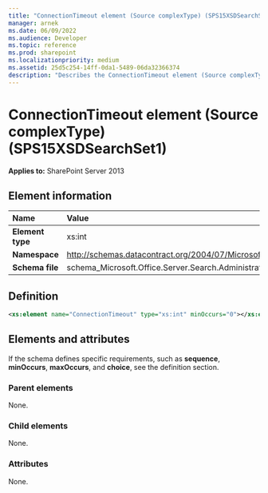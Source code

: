 ```yaml
---
title: "ConnectionTimeout element (Source complexType) (SPS15XSDSearchSet1)"
manager: arnek
ms.date: 06/09/2022
ms.audience: Developer
ms.topic: reference
ms.prod: sharepoint
ms.localizationpriority: medium
ms.assetid: 25d5c254-14ff-0da1-5489-06da32366374
description: "Describes the ConnectionTimeout element (Source complexType), including element information and definition, attributes, and parent and child element."
---
```


# ConnectionTimeout element (Source complexType) (SPS15XSDSearchSet1)

**Applies to:** SharePoint Server 2013
  
## Element information

| Name | Value |
|:-----|:-----|
|**Element type** <br/> |xs:int  <br/> |
|**Namespace** <br/> |http://schemas.datacontract.org/2004/07/Microsoft.Office.Server.Search.Administration.Query  <br/> |
|**Schema file** <br/> |schema_Microsoft.Office.Server.Search.Administration.Query.xsd  <br/> |
   
## Definition

```XML
<xs:element name="ConnectionTimeout" type="xs:int" minOccurs="0"></xs:element>

```

## Elements and attributes

If the schema defines specific requirements, such as **sequence**, **minOccurs**, **maxOccurs**, and **choice**, see the definition section. 
  
### Parent elements

None.
  
### Child elements

None.
  
### Attributes

None.
  

